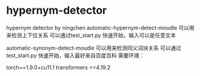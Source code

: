 # hypernym-detector
hypernym detector by ningchen
automatic-hypernym-detect-moudle 可以用来检测上下位关系
可以通过test_start.py 快速开始，输入可以是任意文本

automatic-synonym-detect-moudle 可以用来检测同义词块关系
可以通过test_start.py 快速开始，输入最好来自百度百科
需要环境：

torch==1.9.0+cu11.1
transformers ==4.19.2
